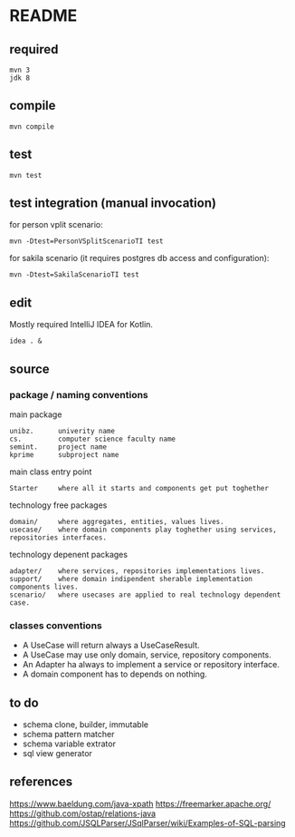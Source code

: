 # README


## required

    mvn 3
    jdk 8


## compile

    mvn compile


## test

    mvn test
    

## test integration (manual invocation)

for person vplit scenario:
 
    mvn -Dtest=PersonVSplitScenarioTI test

for sakila scenario (it requires postgres db access and configuration):

    mvn -Dtest=SakilaScenarioTI test
    
## edit

Mostly required IntelliJ IDEA for Kotlin.

    idea . &


## source

### package / naming conventions

main package

    unibz.      univerity name
    cs.         computer science faculty name
    semint.     project name
    kprime      subproject name

main class entry point

    Starter     where all it starts and components get put toghether

technology free packages

    domain/     where aggregates, entities, values lives.
    usecase/    where domain components play toghether using services, repositories interfaces.

technology depenent packages

    adapter/    where services, repositories implementations lives.
    support/    where domain indipendent sherable implementation components lives.
    scenario/   where usecases are applied to real technology dependent case.    

### classes conventions

* A UseCase will return always a UseCaseResult.
* A UseCase may use only domain, service, repository components.
* An Adapter ha always to implement a service or repository interface.
* A domain component has to depends on nothing. 


## to do

* schema clone, builder, immutable
* schema pattern matcher
* schema variable extrator
* sql view generator

## references

https://www.baeldung.com/java-xpath
https://freemarker.apache.org/
https://github.com/ostap/relations-java
https://github.com/JSQLParser/JSqlParser/wiki/Examples-of-SQL-parsing